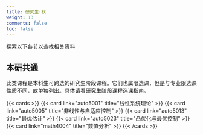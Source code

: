 ```yaml
---
title: 研究生·秋
weight: 13
comments: false
toc: false
---
```

探索以下各节以查找相关资料
## 本研共通
此类课程是本科生可跨选的研究生阶段课程。它们也属限选课，但是与专业限选课性质不同，故单独列出。具体请看[研究生阶段课程选课指南](https://hoa.moe/blog/master-phd-course-selection/)。
<!--more-->
{{< cards >}}
{{< card link="auto5001" title="线性系统理论" >}}
{{< card link="auto5005" title="非线性与自适应控制" >}}
{{< card link="auto5013" title="最优估计" >}}
{{< card link="auto5023" title="凸优化与最优控制" >}}
{{< card link="math4004" title="数值分析" >}}
{{< /cards >}}
